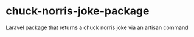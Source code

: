 # chuck-norris-joke-package
Laravel package that returns a chuck norris joke via an artisan command
